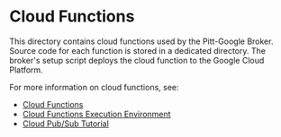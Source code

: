 # Cloud Functions

This directory contains cloud functions used by the Pitt-Google Broker. Source code for
each function is stored in a dedicated directory. The broker's setup script deploys the
cloud function to the Google Cloud Platform.

For more information on cloud functions, see:

- [Cloud Functions](https://cloud.google.com/functions)
- [Cloud Functions Execution Environment](https://cloud.google.com/functions/docs/concepts/exec)
- [Cloud Pub/Sub Tutorial](https://cloud.google.com/functions/docs/tutorials/pubsub)
